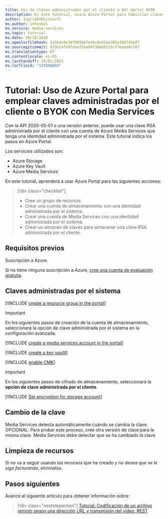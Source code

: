 ```yaml
---
title: Uso de claves administradas por el cliente o del portal BYOK
description: En este tutorial, usará Azure Portal para habilitar claves administradas por el cliente o Bring Your Own Key (BYOK) con una cuenta de almacenamiento de Azure Media Services.
author: IngridAtMicrosoft
ms.author: inhenkel
ms.service: media-services
ms.topic: tutorial
ms.date: 10/18/2020
ms.openlocfilehash: 1a5b4c8e387085b8fee6c6e82ae765a186f43e87
ms.sourcegitcommit: 87de14fe9fdee75ea64f30ebb516cf7edad0cf87
ms.translationtype: HT
ms.contentlocale: es-ES
ms.lasthandoff: 10/01/2021
ms.locfileid: "129356684"
---
```

# <a name="tutorial-use-the-azure-portal-to-use-customer-managed-keys-or-byok-with-media-services"></a>Tutorial: Uso de Azure Portal para emplear claves administradas por el cliente o BYOK con Media Services

Con la API 2020-05-01 o una versión anterior, puede usar una clave RSA administrada por el cliente con una cuenta de Azure Media Services que tenga una identidad administrada por el sistema. Este tutorial indica los pasos en Azure Portal.

Los servicios utilizados son:

- Azure Storage
- Azure Key Vault
- Azure Media Services

En este tutorial, aprenderá a usar Azure Portal para las siguientes acciones:

> [!div class="checklist"]
> - Cree un grupo de recursos.
> - Crear una cuenta de almacenamiento con una identidad administrada por el sistema.
> - Crear una cuenta de Media Services con una identidad administrada por el sistema.
> - Crear un almacén de claves para almacenar una clave RSA administrada por el cliente.

## <a name="prerequisites"></a>Requisitos previos

Suscripción a Azure.

Si no tiene ninguna suscripción a Azure, [cree una cuenta de evaluación gratuita](https://azure.microsoft.com/free/).

## <a name="system-managed-keys"></a>Claves administradas por el sistema

<!-- Create a resource group -->
[!INCLUDE [create a resource group in the portal](./includes/task-create-resource-group-portal.md)]

> [!IMPORTANT]
> En los siguientes pasos de creación de la cuenta de almacenamiento, seleccionará la opción de clave administrada por el sistema en la configuración avanzada.

<!-- Create a media services account -->

[!INCLUDE [create a media services account in the portal](./includes/task-create-media-services-account-portal.md)]

<!-- Create a key vault -->

[!INCLUDE [create a key vaultl](./includes/task-create-key-vault-portal.md)]

<!-- Enable CMK BYOK on the account -->
[!INCLUDE [enable CMK](./includes/task-enable-cmk-byok-portal.md)]

> [!IMPORTANT]
> En los siguientes pasos de cifrado de almacenamiento, seleccionará la **opción de clave administrada por el cliente**.

<!-- Set encryption for storage account -->
[!INCLUDE [Set encryption for storage account](./includes/task-set-storage-encryption-portal.md)]

## <a name="change-the-key"></a>Cambio de la clave

Media Services detecta automáticamente cuándo se cambia la clave. OPCIONAL: Para probar este proceso, cree otra versión de clave para la misma clave. Media Services debe detectar que se ha cambiado la clave.

## <a name="clean-up-resources"></a>Limpieza de recursos

Si no va a seguir usando los recursos que ha creado y *no desea que se le siga facturando*, elimínelos.

## <a name="next-steps"></a>Pasos siguientes

Avance al siguiente artículo para obtener información sobre:
> [!div class="nextstepaction"]
> [Tutorial: Codificación de un archivo remoto según una dirección URL y transmisión del vídeo: REST](stream-files-tutorial-with-rest.md)
